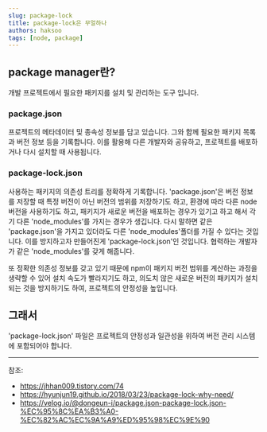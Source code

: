 ```yaml
---
slug: package-lock
title: package-lock은 무얼하나
authors: haksoo
tags: [node, package]
---
```


## package manager란?

개발 프로젝트에서 필요한 패키지를 설치 및 관리하는 도구 입니다.

### package.json

프로젝트의 메타데이터 및 종속성 정보를 담고 있습니다. 그와 함께 필요한 패키지 목록과 버전 정보 등을 기록합니다. 이를 활용해 다른 개발자와 공유하고, 프로젝트를 배포하거나 다시 설치할 때 사용됩니다.

<!-- truncate -->

### package-lock.json

사용하는 패키지의 의존성 트리를 정확하게 기록합니다. 'package.json'은 버전 정보를 저장할 때 특정 버전이 아닌 버전의 범위를 저장하기도 하고, 환경에 따라 다른 node 버전을 사용하기도 하고, 패키지가 새로운 버전을 배포하는 경우가 있기고 하고 해서 각기 다른 'node_modules'를 가지는 경우가 생깁니다. 다시 말하면 같은 'package.json'을 가지고 있더라도 다른 'node_modules'폴더를 가질 수 있다는 것입니다. 이를 방지하고자 만들어진게 'package-lock.json'인 것입니다. 협력하는 개발자가 같은 'node_modules'를 갖게 해줍니다.

또 정확한 의존성 정보를 갖고 있기 때문에 npm이 패키지 버전 범위를 계산하는 과정을 생략할 수 있어 설치 속도가 빨라지기도 하고, 의도치 않은 새로운 버전의 패키지가 설치되는 것을 방지하기도 하여, 프로젝트의 안정성을 높입니다.

## 그래서

'package-lock.json' 파일은 프로젝트의 안정성과 일관성을 위하여 버전 관리 시스템에 포함되어야 합니다.

---

참조:

- https://jhhan009.tistory.com/74
- https://hyunjun19.github.io/2018/03/23/package-lock-why-need/
- https://velog.io/@dongeun-i/package.json-package-lock.json-%EC%95%8C%EA%B3%A0-%EC%82%AC%EC%9A%A9%ED%95%98%EC%9E%90
